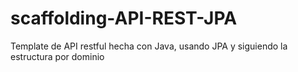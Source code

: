 # scaffolding-API-REST-JPA
Template de API restful hecha con Java, usando JPA y siguiendo la estructura por dominio
